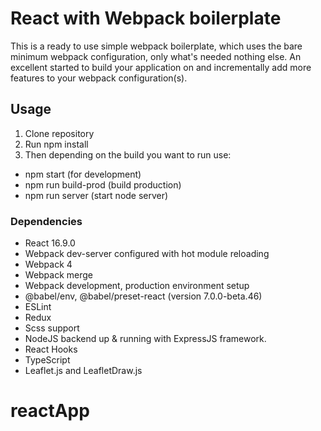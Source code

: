# React with Webpack boilerplate
This is a ready to use simple webpack boilerplate, which uses the bare minimum webpack configuration, only what's needed nothing else. An excellent started to build your application on and incrementally add more features to your webpack configuration(s).

## Usage
1. Clone repository
2. Run npm install
3. Then depending on the build you want to run use:
* npm start (for development)
* npm run build-prod (build production)
* npm run server (start node server)

### Dependencies
* React 16.9.0
* Webpack dev-server configured with hot module reloading
* Webpack 4
* Webpack merge
* Webpack development, production environment setup
* @babel/env, @babel/preset-react (version 7.0.0-beta.46)
* ESLint
* Redux
* Scss support
* NodeJS backend up & running with ExpressJS framework.
* React Hooks
* TypeScript
* Leaflet.js and LeafletDraw.js
# reactApp
